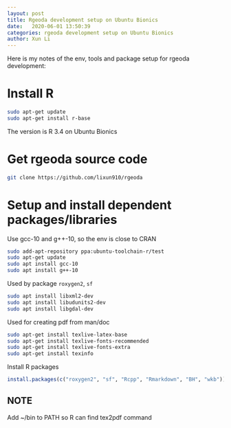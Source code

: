 ```yaml
---
layout: post
title: Rgeoda development setup on Ubuntu Bionics
date:   2020-06-01 13:50:39
categories: rgeoda development setup on Ubuntu Bionics
author: Xun Li
---
```


Here is my notes of the env, tools and package setup for rgeoda development:

# Install R

```bash
sudo apt-get update
sudo apt-get install r-base
```

The version is R 3.4 on Ubuntu Bionics

# Get rgeoda source code

```bash
git clone https://github.com/lixun910/rgeoda
```

# Setup and install dependent packages/libraries 

Use gcc-10 and g++-10, so the env is close to CRAN
```bash
sudo add-apt-repository ppa:ubuntu-toolchain-r/test
sudo apt-get update
sudo apt install gcc-10
sudo apt install g++-10
```

Used by package `roxygen2`, `sf`
```bash
sudo apt install libxml2-dev
sudo apt install libudunits2-dev
sudo apt install libgdal-dev
```

Used for creating pdf from man/doc

```bash
sudo apt-get install texlive-latex-base
sudo apt-get install texlive-fonts-recommended
sudo apt-get install texlive-fonts-extra
sudo apt-get install texinfo
```

Install R packages
```R
install.packages(c("roxygen2", "sf", "Rcpp", "Rmarkdown", "BH", "wkb"))
```

## NOTE 

Add ~/bin to PATH so R can find tex2pdf command